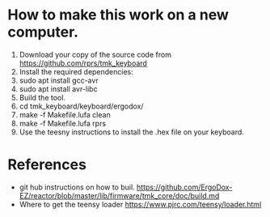 # How to make this work on a new computer.

1. Download your copy of the source code from https://github.com/rprs/tmk_keyboard
2. Install the required dependencies:
  1. sudo apt install gcc-avr
  2. sudo apt install avr-libc
3. Build the tool.
  1. cd tmk_keyboard/keyboard/ergodox/
  2. make -f Makefile.lufa clean
  3. make -f Makefile.lufa rprs
4. Use the teesny instructions to install the .hex file on your keyboard.


# References
- git hub instructions on how to buil.
  https://github.com/ErgoDox-EZ/reactor/blob/master/lib/firmware/tmk_core/doc/build.md
- Where to get the teensy loader
  https://www.pjrc.com/teensy/loader.html
